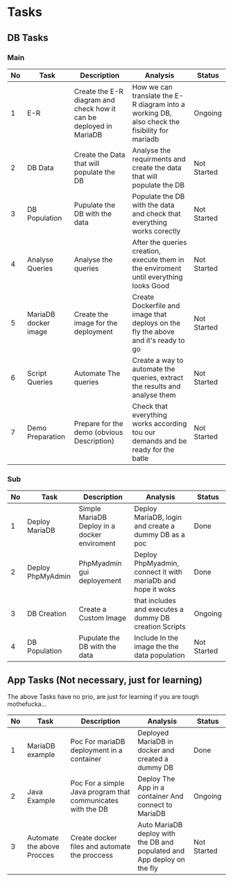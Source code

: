 # Tasks 

## DB Tasks 

### Main
| No | Task                 | Description                                                        | Analysis                                                                                      | Status      |
|----|----------------------|--------------------------------------------------------------------|-----------------------------------------------------------------------------------------------|-------------|
| 1  | E-R                  | Create the E-R diagram and check how it can be deployed in MariaDB | How we can translate the E-R diagram into a working DB, also check the fisibility for mariadb | Ongoing     |
| 2  | DB Data              | Create the Data that will populate the DB                          | Analyse the requirments and create the data that will populate the DB                         | Not Started |
| 3  | DB Population        | Pupulate the DB with the data                                      | Populate the DB with the data and check that everything works corectly                        | Not Started |
| 4  | Analyse Queries      | Analyse the queries                                                | After the queries creation, execute them in the enviroment until everything looks Good        | Not Started |
| 5  | MariaDB docker image | Create the image for the deployment                                | Create Dockerfile and image that deploys on the fly the above and it's ready to go            | Not Started |
| 6  | Script Queries       | Automate The queries                                               | Create a way to automate the queries, extract the results and analyse them                    | Not Started |
| 7  | Demo Preparation     | Prepare for the demo (obvious Description)                         | Check that everything works according tou our demands and be ready for the batle              | Not Started |

### Sub
| No | Task              | Description                                  | Analysis                                                     | Status      |
|----|-------------------|----------------------------------------------|--------------------------------------------------------------|-------------|
| 1  | Deploy MariaDB    | Simple MariaDB Deploy in a docker enviroment | Deploy MariaDB, login and create a dummy DB as a poc         | Done        |
| 2  | Deploy PhpMyAdmin | PhpMyadmin gui deployement                   | Deploy PhpMyadmin, connect it with mariaDb and hope it woks  | Done        |
| 3  | DB Creation       | Create a Custom Image                        | that includes and executes a dummy DB creation Scripts       | Ongoing     |
| 4  | DB Population     | Pupulate the DB with the data                | Include In the image the the data population                 | Not Started |

## App Tasks (Not necessary, just for learning)
The above Tasks have no prio, are just for learning if you are tough mothefucka...

| No | Task                       | Description                                                 | Analysis                                                                | Status      |
|----|----------------------------|-------------------------------------------------------------|-------------------------------------------------------------------------|-------------|
| 1  | MariaDB example            | Poc For mariaDB deployment in a container                   | Deployed MariaDB in docker and created a dummy DB                       | Done        |
| 2  | Java Example               | Poc For a simple Java program that communicates with the DB | Deploy The App in a container And connect to MariaDB                    | Ongoing     |
| 3  | Automate the above Procces | Create docker files and automate the proccess               | Auto MariaDB deploy with the DB and populated and App deploy on the fly | Not Started |
